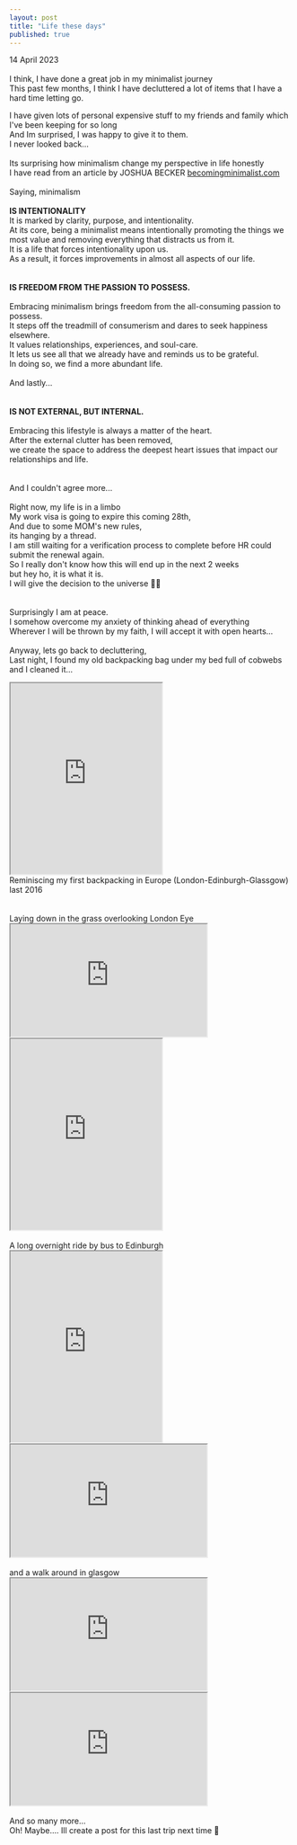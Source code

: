```yaml
---
layout: post
title: "Life these days"
published: true
---
```

14 April 2023
<br>
<br>
I think, I have done a great job in my minimalist journey
<br>
This past few months, I think I have decluttered a lot of items that I have a hard time letting go.
<br>
<!--more-->
I have given lots of personal expensive stuff to my friends and family which I've been keeping for so long
<br>
And Im surprised, I was happy to give it to them.
<br> 
I never looked back...
<br>
<br>
Its surprising how minimalism change my perspective in life honestly
<br>
I have read from an article by JOSHUA BECKER [becomingminimalist.com](https://www.becomingminimalist.com/what-is-minimalism/)
<br>
<br>
Saying, minimalism
<br>
<br>
**IS INTENTIONALITY**
<br>
It is marked by clarity, purpose, and intentionality. 
<br>
At its core, being a minimalist means intentionally promoting the things we most value and removing everything that distracts us from it.
<br>
It is a life that forces intentionality upon us. 
<br>
As a result, it forces improvements in almost all aspects of our life.
<br>
<br>
<br>
**IS FREEDOM FROM THE PASSION TO POSSESS.**
<br>
<br>
Embracing minimalism brings freedom from the all-consuming passion to possess. 
<br>
It steps off the treadmill of consumerism and dares to seek happiness elsewhere. 
<br>
It values relationships, experiences, and soul-care. 
<br>
It lets us see all that we already have and reminds us to be grateful.
<br>
In doing so, we find a more abundant life.
<br>
<br>
And lastly...
<br>
<br>
<br>
**IS NOT EXTERNAL, BUT INTERNAL.**
<br>
<br>
Embracing this lifestyle is always a matter of the heart.
<br>
After the external clutter has been removed, 
<br>
we create the space to address the deepest heart issues that impact our relationships and life.
<br>
<br>
<br>
And I couldn't agree more...
<br>
<br>
Right now, my life is in a limbo
<br>
My work visa is going to expire this coming 28th,
<br>
And due to some MOM's new rules, 
<br>
its hanging by a thread.
<br>
I am still waiting for a verification process to complete before HR could submit the renewal again.
<br>
So I really don't know how this will end up in the next 2 weeks
<br>
but hey ho, it is what it is.
<br>
I will give the decision to the universe 🙏🏼
<br>
<br>
<br>
Surprisingly I am at peace.
<br>
I somehow overcome my anxiety of thinking ahead of everything
<br>
Wherever I will be thrown by my faith, I will accept it with open hearts...
<br>
<br>
Anyway, lets go back to decluttering,
<br>
Last night, I found my old backpacking bag under my bed full of cobwebs
<br>
and I cleaned it...
<br>
<iframe src="https://drive.google.com/file/d/1bSTfgd1A2w8mxVlk89awWiuWwoRQHqI4/preview" width="270" height="340" allow="autoplay"></iframe>
<br>
Reminiscing my first backpacking in Europe (London-Edinburgh-Glassgow) last 2016
<br>
<br>
<br>
Laying down in the grass overlooking London Eye
<iframe src="https://drive.google.com/file/d/1OjLEj59AYLn3OfWEHTEaiymhHtqcNtCa/preview" width="350" height="200" allow="autoplay"></iframe>
<br>
<iframe src="https://drive.google.com/file/d/11v9UG7i4hUPOBIPCNFuQlRsQx76RdbqN/preview" width="270" height="340" allow="autoplay"></iframe>
<br>
<br>
A long overnight ride by bus to Edinburgh
<br>
<iframe src="https://drive.google.com/file/d/1dVIhGjzMIfQQRI0pVRY2aKFgjkj2UpP-/preview" width="270" height="340" allow="autoplay"></iframe>
<br>
<iframe src="https://drive.google.com/file/d/1eqQd9Zoj7MvMkBZ-ePDVHpXC4mCCIs5a/preview" width="350" height="200" allow="autoplay"></iframe>
<br>
<br>
and a walk around in glasgow
<br>
<iframe src="https://drive.google.com/file/d/1gHSCI97cw32DY3Qmus2EVcHwHla97hQJ/preview" width="350" height="200" allow="autoplay"></iframe>
<iframe src="https://drive.google.com/file/d/1BJUADc7sUypYjmOTxeXNg70VVhISVyjN/preview" width="350" height="200" allow="autoplay"></iframe>
<br>
<br>
And so many more...
<br>
Oh! Maybe.... Ill create a post for this last trip next time  🤔


